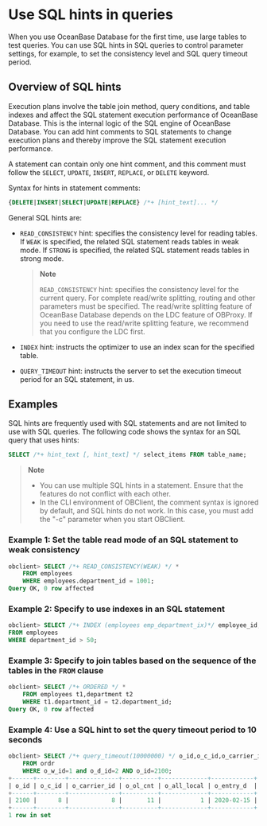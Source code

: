 # Use SQL hints in queries

When you use OceanBase Database for the first time, use large tables to test queries. You can use SQL hints in SQL queries to control parameter settings, for example, to set the consistency level and SQL query timeout period.

## Overview of SQL hints

Execution plans involve the table join method, query conditions, and table indexes and affect the SQL statement execution performance of OceanBase Database. This is the internal logic of the SQL engine of OceanBase Database. You can add hint comments to SQL statements to change execution plans and thereby improve the SQL statement execution performance.

A statement can contain only one hint comment, and this comment must follow the `SELECT`, `UPDATE`, `INSERT`, `REPLACE`, or `DELETE` keyword.

Syntax for hints in statement comments:

```sql
{DELETE|INSERT|SELECT|UPDATE|REPLACE} /*+ [hint_text]... */
```

General SQL hints are:

* `READ_CONSISTENCY` hint: specifies the consistency level for reading tables. If `WEAK` is specified, the related SQL statement reads tables in weak mode. If `STRONG` is specified, the related SQL statement reads tables in strong mode.

   > **Note**
   >
   > `READ_CONSISTENCY` hint: specifies the consistency level for the current query. For complete read/write splitting, routing and other parameters must be specified. The read/write splitting feature of OceanBase Database depends on the LDC feature of OBProxy. If you need to use the read/write splitting feature, we recommend that you configure the LDC first. 

* `INDEX` hint: instructs the optimizer to use an index scan for the specified table.

* `QUERY_TIMEOUT` hint: instructs the server to set the execution timeout period for an SQL statement, in us.

## Examples

SQL hints are frequently used with SQL statements and are not limited to use with SQL queries. The following code shows the syntax for an SQL query that uses hints:

```sql
SELECT /*+ hint_text [, hint_text] */ select_items FROM table_name;
```

> **Note**
>
> * You can use multiple SQL hints in a statement. Ensure that the features do not conflict with each other.
> * In the CLI environment of OBClient, the comment syntax is ignored by default, and SQL hints do not work. In this case, you must add the "-c" parameter when you start OBClient.

### Example 1: Set the table read mode of an SQL statement to weak consistency

```sql
obclient> SELECT /*+ READ_CONSISTENCY(WEAK) */ *
    FROM employees
    WHERE employees.department_id = 1001;
Query OK, 0 row affected
```

### Example 2: Specify to use indexes in an SQL statement

```sql
obclient> SELECT /*+ INDEX (employees emp_department_ix)*/ employee_id, department_id
FROM employees
WHERE department_id > 50;
```

### Example 3: Specify to join tables based on the sequence of the tables in the `FROM` clause

```sql
obclient> SELECT /*+ ORDERED */ *
    FROM employees t1,department t2
    WHERE t1.department_id = t2.department_id;
Query OK, 0 row affected
```

### Example 4: Use a SQL hint to set the query timeout period to 10 seconds

```sql
obclient> SELECT /*+ query_timeout(10000000) */ o_id,o_c_id,o_carrier_id,o_ol_cnt,o_all_local,o_entry_d
    FROM ordr   
    WHERE o_w_id=1 and o_d_id=2 AND o_id=2100;
+------+--------+--------------+----------+-------------+------------+
| o_id | o_c_id | o_carrier_id | o_ol_cnt | o_all_local | o_entry_d  |
+------+--------+--------------+----------+-------------+------------+
| 2100 |      8 |            8 |       11 |           1 | 2020-02-15 |
+------+--------+--------------+----------+-------------+------------+
1 row in set
```
